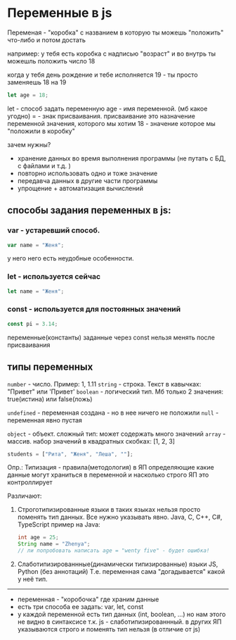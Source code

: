 # Переменные в js

Переменая - "коробка" с названием в которую ты можешь "положить"
что-либо и потом достать

например:
у тебя есть коробка с надписью "возраст"
и во внутрь ты можешль положить число 18

когда у тебя день рождение и тебе исполняется 19 - ты просто заменяешь 18 на 19

```js
let age = 18;
```

let - способ задать переменную
age - имя переменной. (мб какое угодно)
= - знак присваивания.
присваивание это назначение переменной значения, которого мы хотим
18 - значение которое мы "положили в коробку"

зачем нужны?
 - хранение данных во время выполнения программы (не путать с БД, с файлами и т.д. )
 - повторно использовать одно и тоже значение
 - передавча данных в другие части программы
 - упрощение + автоматизация вычислений

## способы задания переменных в js:

### var - устаревший способ.
```js
var name = "Женя";
```
у него него есть неудобные особенности.

### let - используется сейчас
```js
let name = "Женя";
```

### const - используется для постоянных значений
```js
const pi = 3.14;
```
переменные(константы) заданные через const нельзя менять после присваивания

## типы переменных
`number` - число. Пример: 1, 1.11
`string` - строка. Текст в кавычках: "Привет" или 'Привет'
`boolean` - логический тип. Мб только 2 значения: true(истина) или false(ложь)

`undefined` - переменная создана - но в нее ничего не положили
`null` - переменная явно пустая

`object` - объект. сложный тип: может содержать много значений
`array` - массив. набор значений в квадратных скобках: [1, 2, 3]
```js
students = ["Рита", "Женя", "Леша", ""];
```

Опр.: Типизация - правила(методология) в ЯП определяющие
какие данные могут храниться в переменной и насколько строго ЯП это контроллирует

Различают: 
1. Строготипизированные языки
   в таких языках нельзя просто поменять тип данных.
   Все нужно указывать явно.
   Java, C, C++, C#, TypeScript
   пример на Java:
   ```java
   int age = 25;
   String name = "Zhenya";
   // ли попробовать написать age = "wenty five" - будет ошибка!
   ```
   
2. Слаботипизированнные(динамически типизированные) языки
JS, Python (без аннотаций)
Т.е. переменная сама "догадывается" какой у неё тип.

---
- переменная - "коробочка" где храним данные
- есть три способа ее задать: var, let, const
- у каждой переменной есть тип данных (int, boolean, ...) но нам этого не видно в синтаксисе т.к. js - слаботипизированнный. в других ЯП указываются строго и поменять тип нельзя (в отличие от js)
